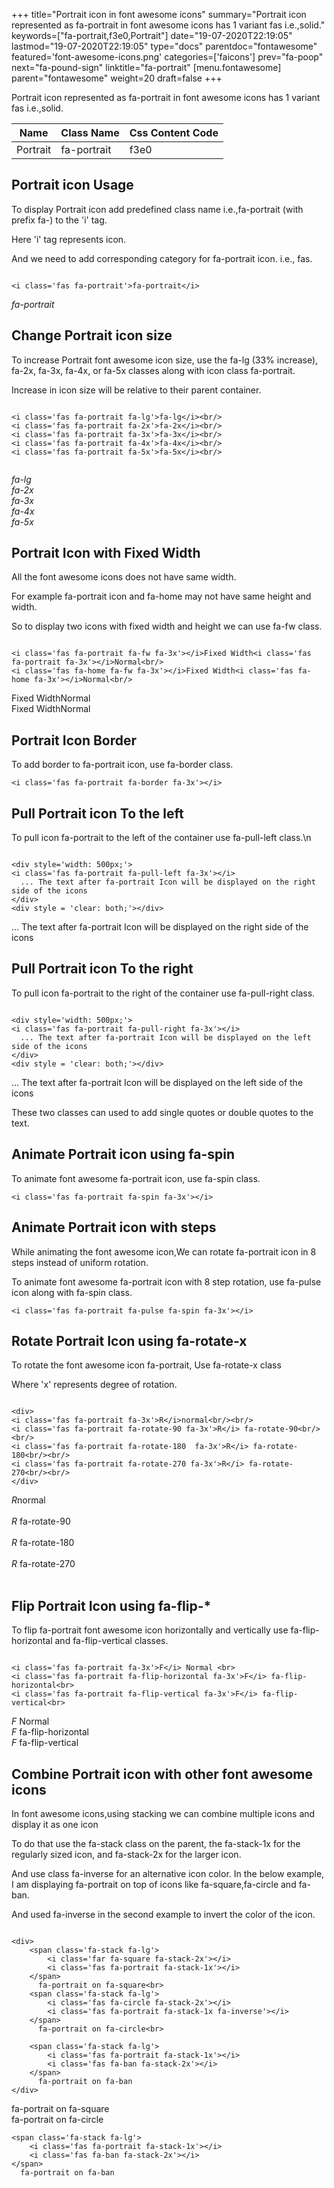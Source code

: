 +++
title="Portrait icon in font awesome icons"
summary="Portrait icon represented as fa-portrait in font awesome icons has 1 variant fas i.e.,solid."
keywords=["fa-portrait,f3e0,Portrait"]
date="19-07-2020T22:19:05"
lastmod="19-07-2020T22:19:05"
type="docs"
parentdoc="fontawesome"
featured='font-awesome-icons.png'
categories=['faicons']
prev="fa-poop"
next="fa-pound-sign"
linktitle="fa-portrait"
[menu.fontawesome]
parent="fontawesome"
weight=20
draft=false
+++


Portrait icon represented as fa-portrait in font awesome icons has 1 variant fas i.e.,solid.

<div class='table-responsive'><table class='table'><thead><tr><th>Name</th><th>Class Name</th><th>Css Content Code</th></tr></thead><tbody><tr><td>Portrait</td><td>fa-portrait</td><td>f3e0</td></tr></tbody></table></div>



## Portrait icon Usage

To display Portrait icon add predefined class name i.e.,fa-portrait (with prefix fa-) to the 'i' tag.

Here 'i' tag represents icon.

And we need to add corresponding category for fa-portrait icon. i.e., fas.


```

<i class='fas fa-portrait'>fa-portrait</i>
```

<i class='fas fa-portrait'>fa-portrait</i>




## Change Portrait icon size
To increase Portrait font awesome icon size, use the fa-lg (33% increase), fa-2x, fa-3x, fa-4x, or fa-5x classes along with icon class fa-portrait.

Increase in icon size will be relative to their parent container. 

```

<i class='fas fa-portrait fa-lg'>fa-lg</i><br/>
<i class='fas fa-portrait fa-2x'>fa-2x</i><br/>
<i class='fas fa-portrait fa-3x'>fa-3x</i><br/>
<i class='fas fa-portrait fa-4x'>fa-4x</i><br/>
<i class='fas fa-portrait fa-5x'>fa-5x</i><br/>
            
```

<i class='fas fa-portrait fa-lg'>fa-lg</i><br/>
<i class='fas fa-portrait fa-2x'>fa-2x</i><br/>
<i class='fas fa-portrait fa-3x'>fa-3x</i><br/>
<i class='fas fa-portrait fa-4x'>fa-4x</i><br/>
<i class='fas fa-portrait fa-5x'>fa-5x</i><br/>
            



## Portrait Icon with Fixed Width 

All the font awesome icons does not have same width.

For example fa-portrait icon and fa-home may not have same height and width.

So to display two icons with fixed width and height we can use fa-fw class.


```

<i class='fas fa-portrait fa-fw fa-3x'></i>Fixed Width<i class='fas fa-portrait fa-3x'></i>Normal<br/>
<i class='fas fa-home fa-fw fa-3x'></i>Fixed Width<i class='fas fa-home fa-3x'></i>Normal<br/>
```

<i class='fas fa-portrait fa-fw fa-3x'></i>Fixed Width<i class='fas fa-portrait fa-3x'></i>Normal<br/>
<i class='fas fa-home fa-fw fa-3x'></i>Fixed Width<i class='fas fa-home fa-3x'></i>Normal<br/>



## Portrait Icon Border 

To add border to fa-portrait icon, use fa-border class.


```
<i class='fas fa-portrait fa-border fa-3x'></i>

```
<i class='fas fa-portrait fa-border fa-3x'></i>





## Pull Portrait icon To the left

To pull icon fa-portrait to the left of the container use fa-pull-left class.\n

```

<div style='width: 500px;'>
<i class='fas fa-portrait fa-pull-left fa-3x'></i>
  ... The text after fa-portrait Icon will be displayed on the right side of the icons
</div>
<div style = 'clear: both;'></div>
```

<div style='width: 500px;'>
<i class='fas fa-portrait fa-pull-left fa-3x'></i>
  ... The text after fa-portrait Icon will be displayed on the right side of the icons
</div>
<div style = 'clear: both;'></div>




## Pull Portrait icon To the right
To pull icon fa-portrait to the right of the container use fa-pull-right class.

```

<div style='width: 500px;'>
<i class='fas fa-portrait fa-pull-right fa-3x'></i>
  ... The text after fa-portrait Icon will be displayed on the left side of the icons
</div>
<div style = 'clear: both;'></div>
```

<div style='width: 500px;'>
<i class='fas fa-portrait fa-pull-right fa-3x'></i>
  ... The text after fa-portrait Icon will be displayed on the left side of the icons
</div>
<div style = 'clear: both;'></div>

These two classes can used to add single quotes or double quotes to the text.


## Animate Portrait icon using fa-spin
To animate font awesome fa-portrait icon, use fa-spin class.

```
<i class='fas fa-portrait fa-spin fa-3x'></i>
```
<i class='fas fa-portrait fa-spin fa-3x'></i>




## Animate Portrait icon with steps
While animating the font awesome icon,We can rotate fa-portrait icon in 8 steps instead of uniform rotation.

To animate font awesome fa-portrait icon with 8 step rotation, use fa-pulse icon along with fa-spin class.


```
<i class='fas fa-portrait fa-pulse fa-spin fa-3x'></i>

```
<i class='fas fa-portrait fa-pulse fa-spin fa-3x'></i>





## Rotate Portrait Icon using fa-rotate-x
To rotate the font awesome icon fa-portrait, Use fa-rotate-x class

Where 'x' represents degree of rotation.


```

<div>
<i class='fas fa-portrait fa-3x'>R</i>normal<br/><br/>
<i class='fas fa-portrait fa-rotate-90 fa-3x'>R</i> fa-rotate-90<br/><br/> 
<i class='fas fa-portrait fa-rotate-180  fa-3x'>R</i> fa-rotate-180<br/><br/> 
<i class='fas fa-portrait fa-rotate-270 fa-3x'>R</i> fa-rotate-270<br/><br/>
</div>
```

<div>
<i class='fas fa-portrait fa-3x'>R</i>normal<br/><br/>
<i class='fas fa-portrait fa-rotate-90 fa-3x'>R</i> fa-rotate-90<br/><br/> 
<i class='fas fa-portrait fa-rotate-180  fa-3x'>R</i> fa-rotate-180<br/><br/> 
<i class='fas fa-portrait fa-rotate-270 fa-3x'>R</i> fa-rotate-270<br/><br/>
</div>




## Flip Portrait Icon using fa-flip-*
To flip fa-portrait font awesome icon horizontally and vertically use fa-flip-horizontal and fa-flip-vertical classes. 

```

<i class='fas fa-portrait fa-3x'>F</i> Normal <br>
<i class='fas fa-portrait fa-flip-horizontal fa-3x'>F</i> fa-flip-horizontal<br>
<i class='fas fa-portrait fa-flip-vertical fa-3x'>F</i> fa-flip-vertical<br>
```

<i class='fas fa-portrait fa-3x'>F</i> Normal <br>
<i class='fas fa-portrait fa-flip-horizontal fa-3x'>F</i> fa-flip-horizontal<br>
<i class='fas fa-portrait fa-flip-vertical fa-3x'>F</i> fa-flip-vertical<br>




## Combine Portrait icon with other font awesome icons
In font awesome icons,using stacking we can combine multiple icons and display it as one icon 

To do that use the fa-stack class on the parent, the fa-stack-1x for the regularly sized icon, and fa-stack-2x for the larger icon.

And use class fa-inverse for an alternative icon color. 
In the below example, I am displaying fa-portrait on top of icons like fa-square,fa-circle and fa-ban.

And used fa-inverse in the second example to invert the color of the icon.

```

<div>
    <span class='fa-stack fa-lg'>
        <i class='far fa-square fa-stack-2x'></i>
        <i class='fas fa-portrait fa-stack-1x'></i>
    </span>
      fa-portrait on fa-square<br>
    <span class='fa-stack fa-lg'>
        <i class='fas fa-circle fa-stack-2x'></i>
        <i class='fas fa-portrait fa-stack-1x fa-inverse'></i>
    </span>
      fa-portrait on fa-circle<br>

    <span class='fa-stack fa-lg'>
        <i class='fas fa-portrait fa-stack-1x'></i>
        <i class='fas fa-ban fa-stack-2x'></i>
    </span>
      fa-portrait on fa-ban
</div>
```

<div>
    <span class='fa-stack fa-lg'>
        <i class='far fa-square fa-stack-2x'></i>
        <i class='fas fa-portrait fa-stack-1x'></i>
    </span>
      fa-portrait on fa-square<br>
    <span class='fa-stack fa-lg'>
        <i class='fas fa-circle fa-stack-2x'></i>
        <i class='fas fa-portrait fa-stack-1x fa-inverse'></i>
    </span>
      fa-portrait on fa-circle<br>

    <span class='fa-stack fa-lg'>
        <i class='fas fa-portrait fa-stack-1x'></i>
        <i class='fas fa-ban fa-stack-2x'></i>
    </span>
      fa-portrait on fa-ban
</div>







